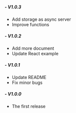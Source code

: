##### - V1.0.3
 + Add storage as async server
 + Improve functions
##### - V1.0.2
 + Add more document
 + Update React example
##### - V1.0.1
 + Update README
 + Fix minor bugs
##### - V1.0.0
 + The first release